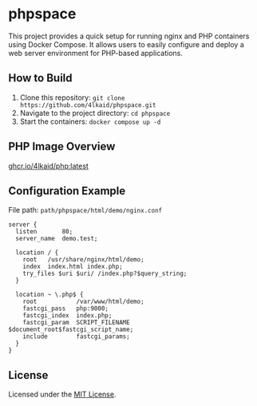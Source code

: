 # phpspace

This project provides a quick setup for running nginx and PHP containers using Docker Compose. It allows users to easily configure and deploy a web server environment for PHP-based applications.

## How to Build 

1. Clone this repository: `git clone https://github.com/4lkaid/phpspace.git`
2. Navigate to the project directory: `cd phpspace`
3. Start the containers: `docker compose up -d`

## PHP Image Overview

[ghcr.io/4lkaid/php:latest](https://github.com/4lkaid/docker-php)

## Configuration Example

File path: `path/phpspace/html/demo/nginx.conf`

```nginx
server {
  listen       80;
  server_name  demo.test;

  location / {
    root   /usr/share/nginx/html/demo;
    index  index.html index.php;
    try_files $uri $uri/ /index.php?$query_string;
  }

  location ~ \.php$ {
    root           /var/www/html/demo;
    fastcgi_pass   php:9000;
    fastcgi_index  index.php;
    fastcgi_param  SCRIPT_FILENAME  $document_root$fastcgi_script_name;
    include        fastcgi_params;
  }
}
```

## License

Licensed under the [MIT License](LICENSE).